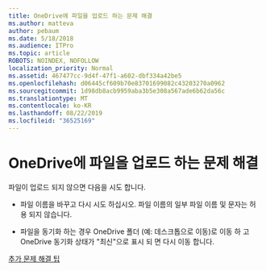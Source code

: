 ```yaml
---
title: OneDrive에 파일을 업로드 하는 문제 해결
ms.author: matteva
author: pebaum
ms.date: 5/18/2018
ms.audience: ITPro
ms.topic: article
ROBOTS: NOINDEX, NOFOLLOW
localization_priority: Normal
ms.assetid: 467477cc-9d4f-47f1-a602-dbf334a42be5
ms.openlocfilehash: d06445cf609b70e83701699082c43203270a0962
ms.sourcegitcommit: 1d98db8acb9959aba3b5e308a567ade6b62da56c
ms.translationtype: MT
ms.contentlocale: ko-KR
ms.lasthandoff: 08/22/2019
ms.locfileid: "36525169"
---
```

# <a name="fix-problems-uploading-files-to-onedrive"></a>OneDrive에 파일을 업로드 하는 문제 해결

파일이 업로드 되지 않으면 다음을 시도 합니다.
  
- 파일 이름을 바꾸고 다시 시도 하십시오. 파일 이름의 일부 파일 이름 및 문자는 허용 되지 않습니다. 
    
- 파일을 동기화 하는 경우 OneDrive 폴더 (예: 데스크톱으로 이동)로 이동 하 고 OneDrive 동기화 상태가 "최신"으로 표시 되 면 다시 이동 합니다. 
    
[추가 문제 해결 팁](https://go.microsoft.com/fwlink/?linkid=873155)
  


